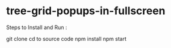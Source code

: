 # tree-grid-popups-in-fullscreen


Steps to Install and Run :

git clone
cd to source code
npm install
npm start
